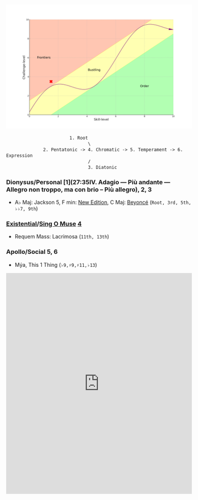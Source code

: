 ![](frontier.png)

                            1. Root
                                   \
                  2. Pentatonic -> 4. Chromatic -> 5. Temperament -> 6. Expression
                                   /
                                   3. Diatonic


### Dionysus/Personal [1](27:35IV. Adagio — Più andante — Allegro non troppo, ma con brio – Più allegro), 2, 3 
   - A♭ Maj: Jackson 5, F min: [New Edition](https://www.youtube.com/watch?v=ImoSl0VtoXY), C Maj: [Beyoncé](https://abikesa.github.io/darkchild/) (`Root, 3rd, 5th, ♭♭7, 9th`)

### [Existential](https://abikesa.github.io/homage-reharm/)/[Sing O Muse](mcr.md) [4](https://www.youtube.com/watch?v=XHxdrZ5fF2A) 
   - Requem Mass: Lacrimosa (`11th, 13th`)
     
### Apollo/Social 5, 6 
   - Mýa, This 1 Thing (`♭9,♯9,♯11,♭13`)
 
   
   
<iframe src="https://www.youtube.com/embed/ImoSl0VtoXY" style="border:none" width="100%" height="600px"></iframe>
